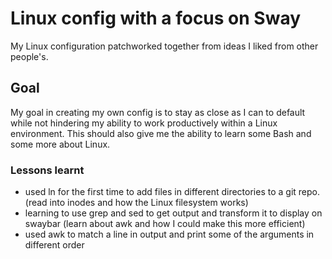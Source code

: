 # Linux config with a focus on Sway
My Linux configuration patchworked together from ideas I liked from other people's.

## Goal
My goal in creating my own config is to stay as close as I can to default while not hindering my ability to work productively within a Linux environment. This should also give me the ability to learn some Bash and some more about Linux.

### Lessons learnt
* used ln for the first time to add files in different directories to a git repo. (read into inodes and how the Linux filesystem works)
* learning to use grep and sed to get output and transform it to display on swaybar (learn about awk and how I could make this more efficient)
* used awk to match a line in output and print some of the arguments in different order
